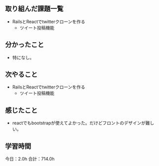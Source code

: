 ## 取り組んだ課題一覧
* RailsとReactでtwitterクローンを作る
  * ツイート投稿機能
## 分かったこと
* 特になし。
      
    
    

## 次やること
* RailsとReactでtwitterクローンを作る
  * ツイート投稿機能
## 感じたこと
* reactでもbootstrapが使えてよかった。だけどフロントのデザインが難しい。
 
## 学習時間
今日：2.0h
合計：714.0h
